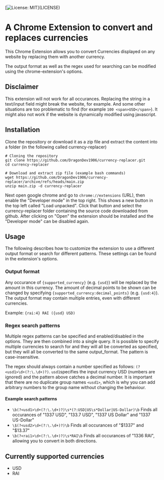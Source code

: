 [![License: MIT](https://img.shields.io/apm/l/atomic-design-ui.svg?)](LICENSE)

# A Chrome Extension to convert and replaces currencies
This Chrome Extension allows you to convert Currencies displayed on any website by replacing them with another currency.

The output format as well as the regex used for searching can be modified using the chrome-extension's options.

## Disclaimer
This extension will not work for all occurances. Replacing the string in a text/input field might break the website, for example. And some other situations are too problematic to find (for example `100 <span>USD</span>`). It might also not work if the website is dynamically modified using javascript.

## Installation
Clone the repository or download it as a zip file and extract the content into a folder (in the following called currency-replacer)
```
# Cloning the repository
git clone https://github.com/DragonDev1906/currency-replacer.git
cd currency-replacer

# Download and extract zip file (example bash commands)
wget https://github.com/DragonDev1906/currency-replacer/archive/refs/heads/main.zip
unzip main.zip -d currency-replacer
```

Next open google chrome and go to `chrome://extensions` (URL), then enable the "Developer mode" in the top right. This shows a new button in the top left called "Load unpacked". Click that button and select the currency-replacer folder containing the source code downloaded from github. After clicking on "Open" the extension should be installed and the "Developer mode" can be disabled again.

## Usage
The following describes how to customize the extension to use a different output format or search for different patterns. These settings can be found in the extension's options.

### Output format
Any occurance of `{supported_currency}` (e.g. `{usd}`) will be replaced by the amount in this currency. The amount of decimal points to be shown can be changed by specifying `{supported_currency:decimal_points}` (e.g. `{usd:4}`). The output format may contain multiple entries, even with different currencies.

Example: `{rai:4} RAI ({usd} USD)`

### Regex search patterns
Multiple regex patterns can be specified and enabled/disabled in the options. They are then combined into a single query. It is possible to specify multiple currencies to search for and they will all be converted as specified, but they will all be converted to the same output_format. The pattern is case-insensitive.

The regex should always contain a number specified as follows: `(?<usd1>\d+(?:\.\d+)?)`.
`usd1`specifies the input currency USD (numbers are ignored) and the pattern above catches a decimal number. It is important that there are no duplicate group names `<usd1>`, which is why you can add arbitrary numbers to the group name without changing the behaviour.

#### Example search patterns
- `\b(?<usd1>\d+(?:\.\d+)?)\s*(?:USD|US\s*Dollar|US-Dollar)\b` Finds all occurances of "1337 USD", "133.7 USD", "1337 US Dollar" and "1337 US-Dollar"
- `\$(?<usd2>\d+(?:\.\d+)?)\b` Finds all occurances of "$1337" and "$13.37"
- `\b(?<rai1>\d+(?:\.\d+)?)\s*RAI\b` Finds all occurances of "1336 RAI", allowing you to convert in both directions.

## Currently supported currencies
- USD
- RAI
